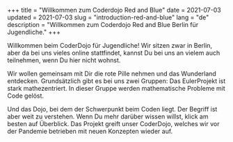 +++
title = "Willkommen zum Coderdojo Red and Blue"
date = 2021-07-03 
updated = 2021-07-03
slug = "introduction-red-and-blue"
lang = "de"
description = "Willkommen zum Coderdojo Red and Blue Berlin für Jugendliche."
+++

Willkommen beim CoderDojo für Jugendliche! Wir sitzen zwar in Berlin, aber da bei uns vieles online stattfindet, kannst Du bei uns an vielem auch teilnehmen, wenn Du hier nicht wohnst.

Wir wollen gemeinsam mit Dir die rote Pille nehmen und das Wunderland entdecken. Grundsätzlich gibt es bei uns zwei Gruppen:
Das EulerProjekt ist stark mathezentriert. In dieser Gruppe werden mathematische Probleme mit Code gelöst.

Und das Dojo, bei dem der Schwerpunkt beim Coden liegt. Der Begriff ist aber weit zu verstehen. Wenn Du mehr darüber wissen willst, klick am besten auf Überblick. Das Projekt greift unser CoderDojo, welches wir vor der Pandemie betrieben mit neuen Konzepten wieder auf.

